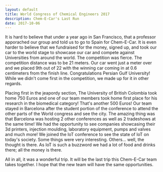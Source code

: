 ```yaml
---
layout: default
title: World Congress of Chemical Engineers 2017
description: Chem-E-Car's Last Run
date: 2017-10-06
---
```


It is hard to believe that under a year ago in San Francisco, that a professor apporached our group and told us to go to Spain for Chem-E-Car. It is even harder to believe that we fundraised for the money, signed up, and took our car to the world stage to showcase our car and compete against Universities from around the world. The competition was fierce. The competition distance was to be 21 meters. Our car went just a meter over and we placed 9th out of 22 with the winning car coming in at 0.6 centimeters from the finish line. Congratulations Persian Gulf University! While we didn't come first in the competition, we made up for it in other regards. 

Placing first in the jeapordy section, The University of British Colombia took home 750 Euros and one of our team members took home first place for his research in the biomedical category! That's another 500 Euros! Our team stayed in Barcelona after the student portion of the conference to attend the other parts of the World congress and see the city. The amazing thing was that Barcelona was hosting 2 other conferences as well as 2 tradeshows at the same time! We had the opportunity to see companies showcasing their 3d printers, injection moulding, laboratory equipment, pumps and valves and much more! We joined the IoT conference to see the state of IoT on today's society. Some things were very interesting. Others... well, the thought is there. As IoT is such a buzzword we had a lot of food and drinks there; all the money is there.


All in all, it was a wonderful trip. It will be the last trip this Chem-E-Car team takes together. I hope that the new team will have the same opportunities. 

